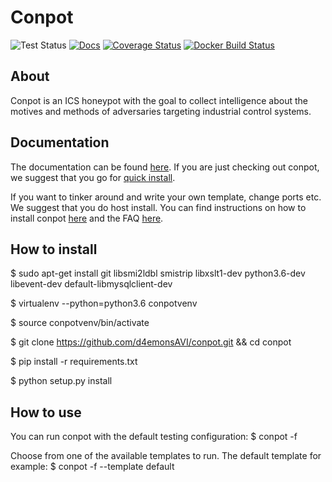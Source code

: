 # Conpot

![Test Status](https://github.com/mushorg/conpot/workflows/Code%20tests/badge.svg)
[![Docs](https://readthedocs.org/projects/conpot/badge/?version=latest)](https://conpot.readthedocs.io/en/latest/)
[![Coverage Status](https://coveralls.io/repos/github/mushorg/conpot/badge.svg?branch=master)](https://coveralls.io/github/mushorg/conpot?branch=master)
[![Docker Build Status](https://img.shields.io/docker/build/honeynet/conpot.svg)](https://hub.docker.com/r/honeynet/conpot)

## About

Conpot is an ICS honeypot with the goal to collect intelligence about the motives and methods of adversaries targeting industrial control systems.

## Documentation

The documentation can be found [here](https://conpot.readthedocs.io/). If you are just checking out conpot, we suggest that you go for [quick install](https://conpot.readthedocs.io/en/latest/installation/quick_install.html). 

If you want to tinker around and write your own template, change ports etc. We suggest that you do host install.
You can find instructions on how to install conpot [here](https://conpot.readthedocs.io/en/latest/installation/install.html) and the FAQ [here](https://conpot.readthedocs.io/en/latest/faq.html).


## How to install

$ sudo apt-get install git libsmi2ldbl smistrip libxslt1-dev python3.6-dev libevent-dev default-libmysqlclient-dev

$ virtualenv --python=python3.6 conpotvenv

$ source conpotvenv/bin/activate

$ git clone https://github.com/d4emonsAVI/conpot.git && cd conpot

$ pip install -r requirements.txt

$ python setup.py install


## How to use

You can run conpot with the default testing configuration:
$ conpot -f

Choose from one of the available templates to run. The default template for example:
$ conpot -f --template default
